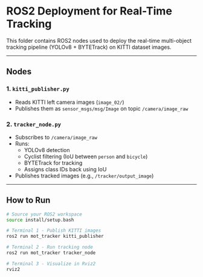 # ROS2 Deployment for Real-Time Tracking

This folder contains ROS2 nodes used to deploy the real-time multi-object tracking pipeline (YOLOv8 + BYTETrack) on KITTI dataset images.

---

## Nodes

### 1. `kitti_publisher.py`
- Reads KITTI left camera images (`image_02/`)
- Publishes them as `sensor_msgs/msg/Image` on topic `/camera/image_raw`

### 2. `tracker_node.py`
- Subscribes to `/camera/image_raw`
- Runs:
  - YOLOv8 detection
  - Cyclist filtering (IoU between `person` and `bicycle`)
  - BYTETrack for tracking
  - Assigns class IDs back using IoU
- Publishes tracked images (e.g., `/tracker/output_image`)

---

## How to Run

```bash
# Source your ROS2 workspace
source install/setup.bash

# Terminal 1 - Publish KITTI images
ros2 run mot_tracker kitti_publisher

# Terminal 2 - Run tracking node
ros2 run mot_tracker tracker_node

# Terminal 3 - Visualize in Rviz2
rviz2

